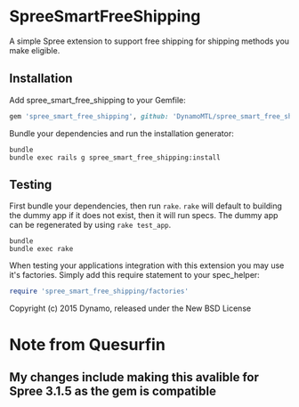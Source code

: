SpreeSmartFreeShipping
======================

A simple Spree extension to support free shipping
for shipping methods you make eligible.

Installation
------------

Add spree_smart_free_shipping to your Gemfile:

```ruby
gem 'spree_smart_free_shipping', github: 'DynamoMTL/spree_smart_free_shipping'
```

Bundle your dependencies and run the installation generator:

```shell
bundle
bundle exec rails g spree_smart_free_shipping:install
```

Testing
-------

First bundle your dependencies, then run `rake`. `rake` will default to building the dummy app if it does not exist, then it will run specs. The dummy app can be regenerated by using `rake test_app`.

```shell
bundle
bundle exec rake
```

When testing your applications integration with this extension you may use it's factories.
Simply add this require statement to your spec_helper:

```ruby
require 'spree_smart_free_shipping/factories'
```

Copyright (c) 2015 Dynamo, released under the New BSD License


# Note from Quesurfin
## My changes include making this avalible for Spree 3.1.5 as the gem is compatible
